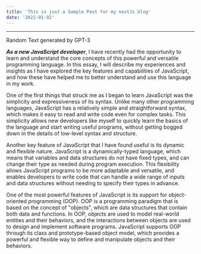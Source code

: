 ```yaml
---
title: 'This is just a Sample Post for my nextJs blog'
date: '2022-01-02'
---
```


---

Random Text generated by GPT-3

_**As a new JavaScript developer**_, I have recently had the opportunity to
learn and understand the core concepts of this powerful and versatile
programming language. In this essay, I will describe my experiences and insights
as I have explored the key features and capabilities of JavaScript, and how
these have helped me to better understand and use this language in my work.

One of the first things that struck me as I began to learn JavaScript was the
simplicity and expressiveness of its syntax. Unlike many other programming
languages, JavaScript has a relatively simple and straightforward syntax, which
makes it easy to read and write code even for complex tasks. This simplicity
allows new developers like myself to quickly learn the basics of the language
and start writing useful programs, without getting bogged down in the details of
low-level syntax and structure.

Another key feature of JavaScript that I have found useful is its dynamic and
flexible nature. JavaScript is a dynamically-typed language, which means that
variables and data structures do not have fixed types, and can change their type
as needed during program execution. This flexibility allows JavaScript programs
to be more adaptable and versatile, and enables developers to write code that
can handle a wide range of inputs and data structures without needing to specify
their types in advance.

One of the most powerful features of JavaScript is its support for
object-oriented programming (OOP). OOP is a programming paradigm that is based
on the concept of "objects", which are data structures that contain both data
and functions. In OOP, objects are used to model real-world entities and their
behaviors, and the interactions between objects are used to design and implement
software programs. JavaScript supports OOP through its class and prototype-based
object model, which provides a powerful and flexible way to define and
manipulate objects and their behaviors.
